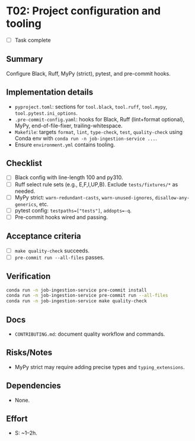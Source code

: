 # T02: Project configuration and tooling

- [ ] Task complete

## Summary
Configure Black, Ruff, MyPy (strict), pytest, and pre-commit hooks.

## Implementation details
- `pyproject.toml`: sections for `tool.black`, `tool.ruff`, `tool.mypy`, `tool.pytest.ini_options`.
- `.pre-commit-config.yaml`: hooks for Black, Ruff (lint+format optional), MyPy, end-of-file-fixer, trailing-whitespace.
- `Makefile`: targets `format`, `lint`, `type-check`, `test`, `quality-check` using Conda env with `conda run -n job-ingestion-service ...`.
- Ensure `environment.yml` contains tooling.

## Checklist
- [ ] Black config with line-length 100 and py310.
- [ ] Ruff select rule sets (e.g., E,F,I,UP,B). Exclude `tests/fixtures/*` as needed.
- [ ] MyPy strict: `warn-redundant-casts`, `warn-unused-ignores`, `disallow-any-generics`, etc.
- [ ] pytest config: `testpaths=["tests"]`, `addopts=-q`.
- [ ] Pre-commit hooks wired and passing.

## Acceptance criteria
- [ ] `make quality-check` succeeds.
- [ ] `pre-commit run --all-files` passes.

## Verification
```bash
conda run -n job-ingestion-service pre-commit install
conda run -n job-ingestion-service pre-commit run --all-files
conda run -n job-ingestion-service make quality-check
```

## Docs
- `CONTRIBUTING.md`: document quality workflow and commands.

## Risks/Notes
- MyPy strict may require adding precise types and `typing_extensions`.

## Dependencies
- None.

## Effort
- S: ~1–2h.
